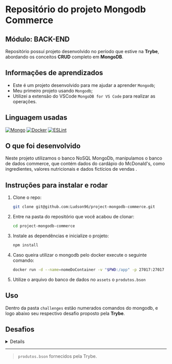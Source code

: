 # Repositório do projeto Mongodb Commerce

## Módulo: BACK-END

 Repositório possuí projeto desenvolvido no período que estive na **Trybe**, abordando os conceitos **CRUD** completo em **MongoDB**.

## Informações de aprendizados

- Este é um projeto desenvolvido para me ajudar a aprender `Mongodb`;
- Meu primeiro projeto usando `Mongodb`;
- Utilizei a extensão do VSCode `MongoDB for VS Code` para realizar as operações.

## Linguagem usadas

[![Mongo][Mongo-logo]][Mongo-url]
[![Docker][Docker-logo]][Docker-url]
[![ESLint][ESLint-logo]][ESLint-url]

## O que foi desenvolvido

Neste projeto utilizamos o banco NoSQL MongoDb, manipulamos o banco de dados commerce, que contém dados do cardápio do McDonald's, como ingredientes, valores nutricionais e dados fictícios de vendas .

## Instruções para instalar e rodar

1. Clone o repo:

    ```bash
    git clone git@github.com:Ludson96/project-mongodb-commerce.git
    ```

1. Entre na pasta do repositório que você acabou de clonar:

    ```bash
    cd project-mongodb-commerce
    ```

1. Instale as dependências e inicialize o projeto:

    ```bash
    npm install
    ```

1. Caso queira utilizar o mongodb pelo docker execute o seguinte comando:

    ```bash
    docker run -d --name=nomeDoContainer -v "$PWD:/app" -p 27017:27017 mongo:5.0;
    ```

1. Utilize o arquivo do banco de dados no `assets` o `produtos.bson`

## Uso

Dentro da pasta `challenges` estão numerados comandos do mongodb, e logo abaixo seu respectivo desafio proposto pela **Trybe**.

## Desafios

<details>

### 1 - Retorne a quantidade de documentos inseridos na coleção `produtos`

- `desafio1.js`

### 2 - Ordene a coleção `produtos` pela quantidade de lanches vendidos em ordem crescente, mostrando apenas o `nome` e a quantidade de lanches `vendidos`

- `desafio2.js`

### 3 - Retorne o lanche mais vendido, mostrando apenas o `nome` e a quantidade do lanche mais vendido

- `desafio3.js`

### 4 - Retorne os lanches que tiveram vendas maiores que `50` e menores que `100`, mostrando apenas o nome e a quantidade de lanches `vendidos` em ordem crescente

- `desafio4.js`

### 5 - Retorne o `nome`, as `curtidas` e `vendidos` dos lanches que tiveram quantidade de `curtidas` igual a `36` ou tenham a quantidade de vendas igual a `85`

- `desafio5.js`

### 6 - Retorne o `nome` e as `curtidas` dos lanches que tiveram curtidas maiores que `10` e menores que `100`

- `desafio6.js`

### 7 - Retorne o `nome` e `vendidos` dos lanches que tenham sido `vendidos` com uma quantidade diferente de `50` e em que o campo `tags` não exista

- `desafio7.js`

### 8 - Delete os lanches com menos de `50` `curtidas` e retorne o `nome` dos lanches que restaram no banco

- `desafio8.js`

### 9 - Retorne o `nome` de todos os lanches que possuam `calorias` abaixo de `500`

- `desafio9.js`.

### 10 - Retorne o `nome` de todos os lanches que tenham o percentual de `proteínas` maior ou igual a `30` e menor ou igual a `40`

- `desafio10.js`

### 11 - Retorne o `nome` do produto, a quantidade de `curtidas` e quantos itens foram `vendidos` dos produtos que não sejam iguais a `Big Mac` e `McChicken`

- `desafio11.js`

### 12 - Adicione `ketchup` aos `ingredientes` para todos os sanduíches menos o `McChicken`, garantindo que não haja duplicidade nos `ingredientes`

- `desafio12.js` duas queries, **nesta ordem**:

1. Crie uma query que adicione `ketchup` aos `ingredientes` para todos os sanduíches menos o `McChicken`, garantindo que não haja duplicidade nos `ingredientes`.

2. Crie uma query que retorne o `nome` e `ingredientes` de todos os documentos.

### 13 - Inclua o campo `criadoPor` em todos os documentos, colocando `Ronald McDonald` no valor desse campo

- `desafio13.js` duas queries, **nesta ordem**:

1. Crie uma query que adicione o campo `criadoPor` em todos os documentos, colocando `"Ronald McDonald"` no valor desse campo.

2. Crie uma query que retorne o `nome` e `criadoPor` de todos os produtos.

### 14 - Crie uma query que retorne todos os lanches que possuem *picles* em seus ingredientes e mostre apenas os `3` primeiros itens contidos no array `valoresNutricionais`

- `desafio14.js`
- Sua query deve retornar apenas os campos `nome`, `ingredientes` e `valoresNutricionais`.

### 15 - Adicione o campo `avaliacao` em todos os documentos da coleção e efetue alterações nesse campo

- `desafio15.js` quatro queries, **nesta ordem**:

1. Crie uma query que inclua o campo `avaliacao` do tipo `NumberInt`, com o valor `0` em todos os documentos da coleção.

2. Crie uma query que incremente o valor do campo `avaliacao` em `5` em todos os sanduíches de carne do tipo `bovino`.

3. Crie uma query que incremente o valor do campo `avaliacao` em `3` em todos os sanduíches de `ave`.

4. Crie uma query que retorne o `nome` e `avaliacao` de todos os sanduíches.

### 16 - Adicione o campo `ultimaModificacao` com a data corrente somente no sanduíche `Big Mac`

- `desafio16.js` duas queries, **nesta ordem**:

1. Crie uma query que inclua somente ao sanduíche `Big Mac` o campo `ultimaModificacao` com a data corrente. Para a data corrente faça uso do tipo `date` ou `timestamp`.

2. Crie uma query que retorne o `nome` de todos os documentos em que o campo `ultimaModificacao` existe.

### 17 - Retorne a quantidade total de produtos em uma nova coleção chamada `resumoProdutos`

- `desafio17.js` duas queries, **nesta ordem**:

1. Crie uma query que insira na coleção `resumoProdutos` um documento com os campos: `franquia` com o valor `McDonalds` e `totalProdutos` com o valor sendo a quantidade total de produtos registrados na coleção `produtos`.

2. Crie uma query que retorne os campos `franquia` e o `totalProdutos` da coleção `resumoProdutos`, resultantes da primeira query.

### 18 - Inclua `bacon` no final da lista de `ingredientes` dos sanduíches `Big Mac` e `Quarteirão com Queijo`

- `desafio18.js` duas queries, **nesta ordem**:

1. Crie uma query que faça a inclusão de `bacon` no final da lista de `ingredientes` dos sanduíches `Big Mac` e `Quarteirão com Queijo`.

2. Crie uma query que retorne o `nome` e `ingredientes` de todos os documentos.

### 19 - Remova o item `cebola` de todos os sanduíches

- `desafio19.js` duas queries, **nesta ordem**:

1. Crie uma query que faça a remoção do item `cebola` em todos os sanduíches.

2. Crie uma query que retorne o `nome` e `ingredientes` de todos os documentos.

### 20 - Remova o primeiro `ingrediente` do sanduíche `Quarteirão com Queijo`

- `desafio20.js` duas queries, **nesta ordem**:

1. Crie uma query que faça a remoção do **primeiro** `ingrediente` no sanduíche `Quarteirão com Queijo`.

2. Crie uma query que retorne o `nome` e `ingredientes` de todos os documentos.

### 21 - Remova o último `ingrediente` do sanduíche `Cheddar McMelt`

- `desafio21.js` duas queries, **nesta ordem**:

1. Crie uma query que faça a remoção do **último** `ingrediente` no sanduíche `Cheddar McMelt`.

2. Crie uma query que retorne o `nome` e `ingredientes` de todos os documentos.

### 22 - Adicione a quantidade de vendas dos sanduíches por dia da semana

- `desafio22.js` quatro queries, **nesta ordem**:

1. Crie uma query que inclua um campo `vendasPorDia` em todos os sanduíches. O valor deste campo deverá ser um **array** com sete posições. Cada uma delas representará um dia da semana, e cada posição iniciará em `0`. O **array** deve seguir a estrutura do exemplo abaixo:

    ```json
    "vendasPorDia": [0, 0, 0, 0, 0, 0, 0]
    ```

    > O primeiro item desse **array** representa as vendas no **domingo**, o segundo item representa as vendas na **segunda-feira**, e assim sucessivamente até chegar ao último item, que representa as vendas no **sábado**.

1. Crie uma query que incremente as vendas de `Big Mac` às **quartas-feiras** em `60`.

1. Crie uma query que incremente as vendas de todos os sanduíches de carne do tipo `bovino` aos **sábados** em `120`.

1. Crie uma query que retorne o `nome` e `vendasPorDia` de todos os documentos.

### 23 - Insira os valores `combo` e `tasty` no **array** `tags` de todos os sanduíches e aproveite para deixar os valores em ordem alfabética ascendente (A a Z)

- `desafio23.js` duas queries, **nesta ordem**:

1. Crie uma query que faça tanto a inserção dos valores `combo` e `tasty` no **array** `tags` de todos os sanduíches. Ordene os valores de `tags` em ordem alfabética ascendente.

2. Crie uma query que retorne o `nome` e `tags` de todos os documentos.

### 24 - Ordene em todos os documentos os valores do **array** `valoresNutricionais` pelo campo `percentual` de forma decrescente

- `desafio24.js` duas queries, **nesta ordem**:

1. Crie uma query que faça em todos os documentos a ordenação dos valores do **array** `valoresNutricionais` pelo campo `percentual` de forma decrescente.

2. Crie uma query que retorne o `nome` e `valoresNutricionais` de todos os documentos.

### 25 - Adicione o valor `muito sódio` ao final do **array** `tags` nos produtos em que o `percentual` de `sódio` seja maior ou igual a `40`

- `desafio25.js` duas queries, **nesta ordem**:

1. Crie uma query que faça a adição do valor `muito sódio` ao final do **array** `tags` nos produtos em que o `percentual` de `sódio` seja maior ou igual a `40`.

2. Crie uma query que retorne o `nome` e `tags` de todos os documentos.

### 26 - Adicione o valor `contém sódio` ao final do **array** `tags` nos produtos em que o `percentual` de `sódio` seja maior do que `20` e menor do que `40`

- `desafio26.js` duas queries, **nesta ordem**:

1. Crie uma query que faça a adição do valor `contém sódio` ao final do **array** `tags` nos produtos em que o `percentual` de `sódio` seja maior do que `20` e menor do que `40`.

2. Crie uma query que retorne o `nome` e `tags` de todos os documentos.

### 27 - Conte quantos produtos contém `Mc` no nome, sem considerar letras maiúsculas ou minúsculas

- `desafio27.js`

### 28 - Conte quantos produtos têm `4` ingredientes

- `desafio28.js`

### 29 - Renomeie o campo `descricao` para `descricaoSite` em todos os documentos

- `desafio29.js` duas queries, **nesta ordem**:

1. Crie uma query que faça a renomeação do campo `descricao` para `descricaoSite` em todos os documentos.

2. Crie uma query que retorne o `nome` e `descricaoSite` de todos os documentos.

### 30 - Remova o campo `curtidas` do item `Big Mac`

- `desafio30.js` duas queries, **nesta ordem**:

1. Crie uma query que faça a remoção do campo `curtidas` do item `Big Mac`.

2. Crie uma query que retorne o `nome` para todos os documentos e `curtidas` (exceto para `Big Mac`).

### 31 - Retorne o `nome` dos sanduíches em que o número de `curtidas` é maior que o número de sanduíches `vendidos`

- `desafio31.js`

### 32 - Retorne o `nome` e a quantidade de vendas (`vendidos`) dos sanduíches em que o número de vendas é múltiplo de `5`

- `desafio32.js`

</details>

---

> `produtos.bson` fornecidos pela Trybe.

[Mongo-url]:https://www.mongodb.com/
[Mongo-logo]: https://img.shields.io/badge/MongoDB-%234ea94b.svg?style=for-the-badge&logo=mongodb&logoColor=white
[Docker-logo]: https://img.shields.io/badge/docker-%230db7ed.svg?style=for-the-badge&logo=docker&logoColor=white
[Docker-url]: https://www.docker.com
[ESLint-logo]: https://img.shields.io/badge/ESLint-4B3263?style=for-the-badge&logo=eslint&logoColor=white
[ESLint-url]: https://eslint.org/
